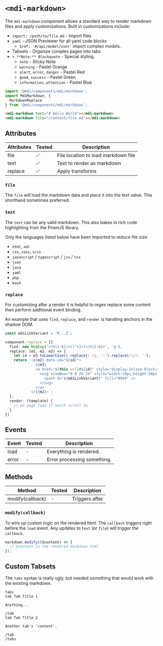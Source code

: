 # `<mdi-markdown>`

The `mdi-markdown` component allows a standard way to render markdown files and apply customizations. Built in customizations include:

- `import: /path/to/file.md` - Import files
- `yaml` - JSON Previewer for all yaml code blocks
  - `$ref: '#/api/model/user'` import complex models.
- Tabsets - Organize complex pages into tabs
- `> **Note:** Blockquote` - Special styling.
  - `note` - Sticky Note
  - `warning` - Pastel Orange
  - `alert`, `error`, `danger` - Pastel Red
  - `good`, `success` - Pastel Green
  - `information`, `attention` - Pastel Blue

```typescript
import '@mdi/components/mdi/markdown';
import MdiMarkdown, {
  MarkdownReplace
} from '@mdi/components/mdi/markdown';
```

```html
<mdi-markdown text="# Hello World"></mdi-markdown>
<mdi-markdown file="/content/file.md"></mdi-markdown>
```

## Attributes

| Attributes | Tested   | Description |
| ---------- | -------- | ----------- |
| file       | &#x2705; | File location to load markdown file |
| text       | &#x2705; | Text to render as markdown |
| replace    | &#x2705; | Apply transforms |

### `file`

The `file` will load the markdown data and place it into the text value. This shorthand sometimes preferred.

### `text`

The `text` can be any valid markdown. This also bakes in rich code highlighting from the PrismJS library.

Only the languages listed below have been imported to reduce file size:

- `html`, `xml`
- `css`, `sass`, `scss`
- `javascript` / `typescript` / `jsx` / `tsx`
- `json`
- `java`
- `yaml`
- `php`
- `bash`

### `replace`

For customizing after a render it is helpful to regex replace some content then perform additional event binding.

An example that uses `find`, `replace`, and `render` is handling anchors in the shadow DOM.

```typescript
const mdiLinkVariant = 'M...Z';

component.replace = [{
  find: new RegExp('<(h[2-6])>([^<]+)</h[2-6]>', 'g'),
  replace: (m1, m2, m3) => {
    let id = m3.toLowerCase().replace(/ /g, '-').replace(/\//, '');
    return `<${m2} data-id="${id}">
              ${m3}
              <a href="${this.url}#${id}" style="display:inline-block;vertical-align:middle;">
                <svg viewBox="0 0 24 24" style="width:18px;height:18px;">
                  <path d="${mdiLinkVariant}" fill="#999" />
                </svg>
              </a>
            </${m2}>`;
  },
  render: (template) {
    // On page load if match scroll to
  }
}]
```

## Events

| Event | Tested   | Description |
| ---------- | -------- | ----------- |
| load       | -        | Everything is rendered. |
| error      | -        | Error processing something. |

## Methods

| Method     | Tested   | Description |
| ---------- | -------- | ----------- |
| modify(callback) | -        | Triggers after |

### `modify(callback)`

To wire up custom logic on the rendered html. The `callback` triggers right before the `load` event. Any updates to `text` (or `file`) will trigger the `callback`.

```javascript
markdown.modify(($content) => {
  // $content is the rendered markdown html
});
```

## Custom Tabsets

The `tabs` syntax is really ugly, but needed something that would work with the existing markdown.

```
tabs
tab Tab Title 1

Anything...

/tab
tab Tab Title 2

Another tab's `content`.

/tab
/tabs
```